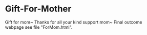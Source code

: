 # Gift-For-Mother
Gift for mom~ Thanks for all your kind support mom~
Final outcome webpage see file "ForMom.html".
